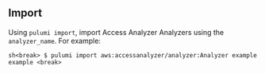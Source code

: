 ## Import

Using `pulumi import`, import Access Analyzer Analyzers using the `analyzer_name`. For example:

<break><break>```sh<break>
$ pulumi import aws:accessanalyzer/analyzer:Analyzer example example
<break>```<break><break>
